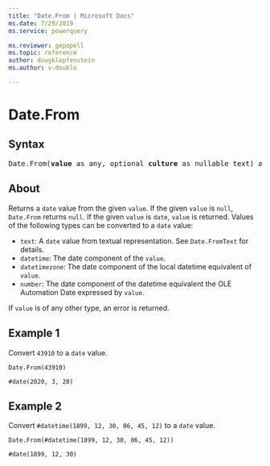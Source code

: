 ```yaml
---
title: "Date.From | Microsoft Docs"
ms.date: 7/29/2019
ms.service: powerquery

ms.reviewer: gepopell
ms.topic: reference
author: dougklopfenstein
ms.author: v-douklo

---
```

# Date.From

## Syntax

<pre>
Date.From(<b>value</b> as any, optional <b>culture</b> as nullable text) as nullable date 
</pre>
  
## About  
Returns a `date` value from the given `value`. If the given `value` is `null`, `Date.From` returns `null`. If the given `value` is `date`, `value` is returned. Values of the following types can be converted to a `date` value: <ul> <li><code>text</code>: A <code>date</code> value from textual representation. See <code>Date.FromText</code> for details.</li> <li><code>datetime</code>: The date component of the <code>value</code>.</li> <li><code>datetimezone</code>: The date component of the local datetime equivalent of <code>value</code>.</li> <li><code>number</code>: The date component of the datetime equivalent the OLE Automation Date expressed by <code>value</code>.</li> </ul> If <code>value</code> is of any other type, an error is returned.

## Example 1
Convert `43910` to a `date` value.

```powerquery-m
Date.From(43910)
```

`#date(2020, 3, 20)`


## Example 2
Convert `#datetime(1899, 12, 30, 06, 45, 12)` to a `date` value.

```powerquery-m
Date.From(#datetime(1899, 12, 30, 06, 45, 12))
```

`#date(1899, 12, 30)`
